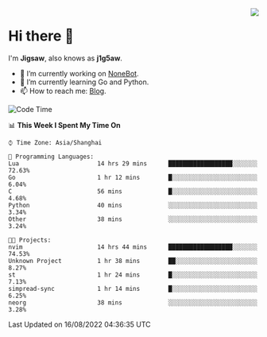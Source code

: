 <a href="#">
  <img align="right" src="https://github-readme-stats.vercel.app/api?username=j1g5awi&count_private=true&show_icons=true&title_color=80070B&text_color=B3B3B3&bg_color=212121&icon_color=80070B" />
</a>

# Hi there 👋

I'm **Jigsaw**, also knows as **j1g5aw**.

- 🔭 I’m currently working on [NoneBot](https://github.com/nonebot).
- 🌱 I’m currently learning Go and Python.
- 📫 How to reach me: [Blog](https://blog.maddestroyer.xyz/).

<!--START_SECTION:waka-->
![Code Time](http://img.shields.io/badge/Code%20Time-847%20hrs%2018%20mins-blue)

📊 **This Week I Spent My Time On** 

```text
⌚︎ Time Zone: Asia/Shanghai

💬 Programming Languages: 
Lua                      14 hrs 29 mins      ██████████████████░░░░░░░   72.63% 
Go                       1 hr 12 mins        █░░░░░░░░░░░░░░░░░░░░░░░░   6.04% 
C                        56 mins             █░░░░░░░░░░░░░░░░░░░░░░░░   4.68% 
Python                   40 mins             ░░░░░░░░░░░░░░░░░░░░░░░░░   3.34% 
Other                    38 mins             ░░░░░░░░░░░░░░░░░░░░░░░░░   3.24%

🐱‍💻 Projects: 
nvim                     14 hrs 44 mins      ██████████████████░░░░░░░   74.53% 
Unknown Project          1 hr 38 mins        ██░░░░░░░░░░░░░░░░░░░░░░░   8.27% 
st                       1 hr 24 mins        █░░░░░░░░░░░░░░░░░░░░░░░░   7.13% 
simpread-sync            1 hr 14 mins        █░░░░░░░░░░░░░░░░░░░░░░░░   6.25% 
neorg                    38 mins             ░░░░░░░░░░░░░░░░░░░░░░░░░   3.28%

```


 Last Updated on 16/08/2022 04:36:35 UTC
<!--END_SECTION:waka-->
